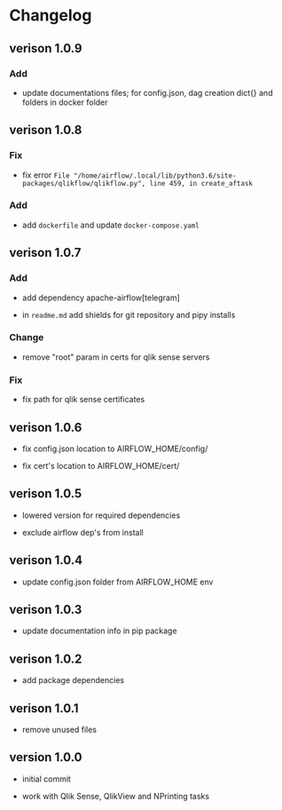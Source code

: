 # Changelog

## verison 1.0.9

### Add

- update documentations files; for config.json, dag creation dict{} and folders in docker folder

## verison 1.0.8

### Fix

- fix error `File "/home/airflow/.local/lib/python3.6/site-packages/qlikflow/qlikflow.py", line 459, in create_aftask`

### Add

- add `dockerfile` and update `docker-compose.yaml`

## verison 1.0.7

### Add

- add dependency apache-airflow[telegram]

- in `readme.md` add shields for git repository and pipy installs

### Change

- remove "root" param in certs for qlik sense servers

### Fix

- fix path for qlik sense certificates


## verison 1.0.6

- fix config.json location to AIRFLOW_HOME/config/

- fix cert's location to AIRFLOW_HOME/cert/

## verison 1.0.5

- lowered version for required dependencies

- exclude airflow dep's from install

## verison 1.0.4

- update config.json folder from AIRFLOW_HOME env

## verison 1.0.3

- update documentation info in pip package

## verison 1.0.2

- add package dependencies

## verison 1.0.1

- remove unused files

## version 1.0.0

- initial commit

- work with Qlik Sense, QlikView and NPrinting tasks